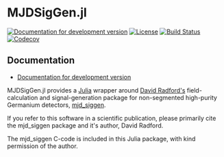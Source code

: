 # MJDSigGen.jl

[![Documentation for development version](https://img.shields.io/badge/docs-dev-blue.svg)](https://legend-exp.github.io/MJDSigGen.jl/dev)
[![License](http://img.shields.io/badge/license-MIT-brightgreen.svg?style=flat)](LICENSE.md)
[![Build Status](https://github.com/legend-exp/MJDSigGen.jl/workflows/CI/badge.svg?branch=master)](https://github.com/legend-exp/MJDSigGen.jl/actions?query=workflow%3ACI)
[![Codecov](https://codecov.io/gh/legend-exp/MJDSigGen.jl/branch/master/graph/badge.svg)](https://codecov.io/gh/legend-exp/MJDSigGen.jl)


## Documentation

* [Documentation for development version](https://legend-exp.github.io/MJDSigGen.jl/dev)

MJDSigGen.jl provides a [Julia](http://julialang.org/) wrapper around
[David Radford's](http://radware.phy.ornl.gov/) field-calculation and
signal-generation package for non-segmented high-purity Germanium detectors,
[mjd_siggen](https://github.com/radforddc/icpc_siggen).

If you refer to this software in a scientific publication, please primarily
cite the mjd_siggen package and it's author, David Radford.

The mjd_siggen C-code is included in this Julia package, with kind permission
of the author.
